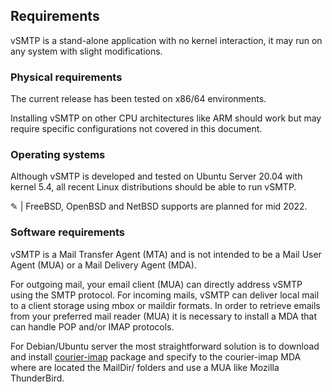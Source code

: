 ## Requirements

vSMTP is a stand-alone application with no kernel interaction, it may run on any system with slight modifications.

### Physical requirements

The current release has been tested on x86/64 environments.

Installing vSMTP on other CPU architectures like ARM should work but may require specific configurations not covered in this document.

### Operating systems

Although vSMTP is developed and tested on Ubuntu Server 20.04 with kernel 5.4, all recent Linux distributions should be able to run vSMTP.

&#9998; | FreeBSD, OpenBSD and NetBSD supports are planned for mid 2022.

### Software requirements

vSMTP is a Mail Transfer Agent (MTA) and is not intended to be a Mail User Agent (MUA) or a Mail Delivery Agent (MDA).

For outgoing mail, your email client (MUA) can directly address vSMTP using the SMTP protocol. For incoming mails, vSMTP can deliver local mail to a client storage using mbox or maildir formats. In order to retrieve emails from your preferred mail reader (MUA) it is necessary to install a MDA that can handle POP and/or IMAP protocols.

For Debian/Ubuntu server the most straightforward solution is to download and install [courier-imap] package and specify to the courier-imap MDA where are located the MailDir/ folders and use a MUA like Mozilla ThunderBird.

[courier-imap]: https://packages.debian.org/search?keywords=courier-imap
